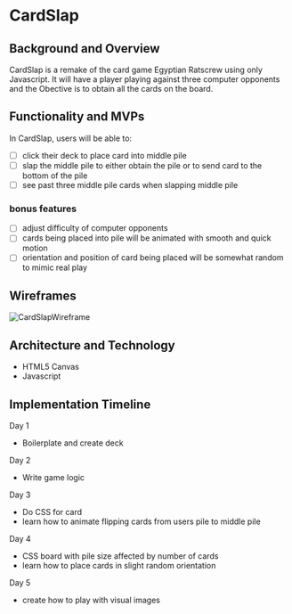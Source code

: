 # CardSlap


## Background and Overview 

  CardSlap is a remake of the card game Egyptian Ratscrew using only Javascript. It will have a player playing against three computer opponents and the Obective is to obtain all the cards on the board.

## Functionality and MVPs 

  In CardSlap, users will be able to:

- [ ] click their deck to place card into middle pile
- [ ] slap the middle pile to either obtain the pile or to send card to the bottom of the pile
- [ ] see past three middle pile cards when slapping middle pile

### bonus features
- [ ] adjust difficulty of computer opponents  
- [ ] cards being placed into pile will be animated with smooth and quick motion
- [ ] orientation and position of card being placed will be somewhat random to mimic real play

## Wireframes 
![CardSlapWireframe](https://i.imgur.com/7yFCTjn.png)



## Architecture and Technology 
- HTML5 Canvas
- Javascript


## Implementation Timeline 
Day 1 
- Boilerplate and create deck

Day 2 
- Write game logic 

Day 3 
- Do CSS for card
- learn how to animate flipping cards from users pile to middle pile

Day 4 
- CSS board with pile size affected by number of cards
- learn how to place cards in slight random orientation

Day 5
- create how to play with visual images
